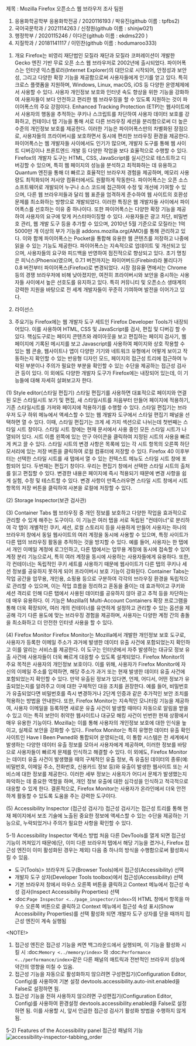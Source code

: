 제목 : Mozilla Firefox 오픈소스 웹 브라우저 조사
팀원 
1) 응용화학공학부 응용화학전공 / 2020116193 / 박유진(github 이름 : tpfbs2)
2) 국어국문학과 / 2021114263 / 신정원(github 이름 : shinjw021)
3) 행정학부 / 2020115246 / 이다은(github 이름 : ekdms220 )
4) 지질학과 / 20181141117 / 이민찬(github 이름 : hodumaroo333)


1. 개요
  Firefox는 비영리 재단법인 모질라 재단과 모질라 코퍼레이션이 개발한 Gecko 엔진 기반 무료 오픈 소스 웹 브라우저로 2002년에 출시되었다. 파이어폭스는 인터넷 익스플로러(Internet Explorer)의 대안으로 시작되어, 안정성과 보안성, 그리고 다양한 확장 기능을 제공함으로써 사용자들에게 인기를 얻고 있다. 
특히 크로스 플랫폼을 지원하며, Windows, Linux, macOS, iOS 등 다양한 운영체제에서 사용할 수 있다.
사용자 개인정보 보호와 인터넷 속도 향상을 위한 기능을 강화하여 사용자들이 보다 안전하고 편리한 웹 브라우징을 할 수 있도록 지원하는 것이 파이어폭스의 주요 강점이다. 
Enhanced Tracking Protection (ETP)는 웹사이트에서 사용자의 행동을 추적하는 쿠키나 스크립트를 차단하여 사용자 데이터 보호를 강화하고, 컨테이너 탭 기능을 통해 서로 다른 브라우징 세션을 분리함으로써 더 높은 수준의 개인정보 보호를 제공한다. 이러한 기능은 파이어폭스만의 차별화된 장점으로, 사용자들의 프라이버시를 보호하면서 동시에 편리한 브라우징 환경을 제공한다.
파이어폭스는 웹 개발자들 사이에서도 인기가 많으며, 개발자 도구를 통해 웹 사이트 디버깅이나 프론트엔드 개발 등 다양한 작업을 보다 효율적으로 수행할 수 있다. Firefox의 개발자 도구는 HTML, CSS, JavaScript를 실시간으로 테스트하고 디버깅할 수 있으며, 특히 웹 페이지의 성능을 분석하고 최적화하는 데 유용하고 Quantum 엔진을 통해 더 빠르고 효율적인 브라우저 경험을 제공하며, 메모리 사용량도 최적화되어 저사양 컴퓨터에서도 원활하게 작동한다.
파이어폭스는 오픈 소스 소프트웨어로 개발되어 누구나 소스 코드에 접근하여 수정 및 개선에 기여할 수 있으며, 다른 웹 브라우저들과 달리 웹 표준을 엄격하게 준수하여 웹 사이트의 호환성 문제를 최소화하는 방향으로 개발되었다. 이러한 특징은 웹 개발자들 사이에서 파이어폭스를 선호하는 이유 중 하나이다.
또한 파이어폭스는 다양한 확장 기능을 제공하여 사용자의 요구에 맞게 커스터마이징할 수 있다. 사용자들은 광고 차단, 비밀번호 관리, 웹 개발 도구 등을 추가할 수 있으며, 2010년 5월 기준으로 모질라는 1억 5000만 개 이상의 부가 기능을 addons.mozilla.org(AMO)를 통해 관리하고 있다. 이와 함께 파이어폭스는 Pocket을 통합해 유용한 웹 콘텐츠를 저장하고 나중에 읽을 수 있는 기능도 제공한다.
파이어폭스는 지속적으로 업데이트 및 개선되고 있으며, 사용자들의 요구와 피드백을 반영하여 점진적으로 향상되고 있다. 초기 명칭은 피닉스(Phoenix)였으며, 0.7.1 버전까지는 파이어버드(Firebird)라 불리다가 0.8 버전부터 파이어폭스(Firefox)로 변경되었다.
시장 점유율 면에서는 Chrome 등의 경쟁 브라우저에 비해 낮아졌지만, 여전히 프라이버시와 보안을 중시하는 사용자들 사이에서 높은 선호도를 유지하고 있다. 특히 커뮤니티 및 오픈소스 생태계의 강력한 지원을 바탕으로 전 세계 개발자들이 꾸준히 기여하며 발전을 이어가고 있다.

2. 라이선스


3. 주요기능
 Firefox에는 웹 개발자 도구 세트인 Firefox Developer Tools가 내장되어있다. 이를 사용하여 HTML, CSS 및 JavaScript를 검사, 편집 및 디버깅 할 수 있다.
핵심도구로는 페이지 콘텐츠와 레이아웃을 보고 편집하는 페이지 검사기, 웹 페이지에 기록된 메시지를 보고 Javascript를 사용하여 페이지와 상호 작용할 수 있는 웹 콘솔, 웹사이트나 앱이 다양한 기기와 네트워크 유형에서 어떻게 보이고 작동하는지 확인할 수 있는 반응형 디자인 모드, 페이지의 접근성 트리에 접근하여 누락된 부분이나 주의가 필요한 부분을 확인할 수 있는 수단을 제공하는 접근성 검사관 등이 있다. 
이 외에도 다양한 개발자 도구가 Firefox에는 내장되어 있는데, 이 기능들에 대해 자세히 살펴보고자 한다. 

 (1) Style editor(스타일 편집기)
 스타일 편집기를 사용하면 대표적으로 페이지와 연결된 모든 스타일시트 보기 및 편집, 새 스타일시트를 처음부터 만들어 페이지에 적용하기, 기존 스타일시트를 가져와 페이지에 적용하기를 수행할 수 있다. 
스타일 편집기는 브라우저 도구 하위 메뉴에서 액세스할 수 있는 웹 개발자 도구에서 스타일 편집기 패널을 선택하면 열 수 있다. 이때, 스타일 편집기는 크게 세 가지 섹션으로 나뉘는데 첫번째는 스타일 시트 창이다. 
 스타일 시트 창에는 현재 문서에서 사용 중인 모든 스타일 시트가 나열되어 있다. 시트 이름 왼쪽에 있는 안구 아이콘을 클릭하여 지정된 시트의 사용을 빠르게 켜고 끌 수 있다. 스타일 시트의 변경 사항은 목록에 있는 각 시트 항목의 오른쪽 하단 모서리에 있는 저장 버튼을 클릭하여 로컬 컴퓨터에 저장할 수 있다.
Firefox 40 이후부터는 선택한 스타일 시트를 새 탭에서 열 수 있는 컨텍스트 메뉴도 스타일 시트 창에 포함되어 있다.
 두번재는 편집기 창이다. 우리는 편집기 창에서 선택한 스타일 시트의 출처를 읽고 편집할 수 있다. 변경한 내용은 페이지에 즉시 적용되기 때문에 변경 사항을 쉽게 실험, 수정 및 테스트할 수 있다. 변경 사항이 만족스러우면 스타일 시트 창에서 시트 항목의 저장 버튼을 클릭하여 사본을 로컬에 저장할 수 있다.

 (2) Storage Inspector(보관 검사관)


 (3) Container Tabs
   웹 브라우징 중 개인 정보를 보호하고 다양한 작업을 효과적으로 관리할 수 있게 해주는 도구이다. 이 기능은 여러 탭을 서로 독립된 "컨테이너"로 분리하여 각 탭이 개별적인 쿠키, 세션, 로컬 스토리지 등을 사용하게 만들어 사용자는 하나의 브라우저 창에서 동일 웹사이트의 여러 계정을 동시에 사용할 수 있으며, 특정 사이트가 다른 탭의 브라우징 활동을 추적하는 것을 방지할 수 있다.
  예를 들어, 사용자는 한 탭에서 개인 이메일 계정에 로그인하고, 다른 탭에서는 업무용 계정에 동시에 접속할 수 있어 계정 분리 기능으로서, 특히 여러 계정을 동시에 사용하는 사용자들에게 유용하다. 또한, 각 컨테이너는 독립적인 쿠키 세트를 사용하기 때문에 웹사이트가 다른 탭의 쿠키나 세션 정보를 공유하지 못하게 되어 프라이버시 보호 기능이 강화된다.
   Container Tabs는 작업 공간을 업무용, 개인용, 쇼핑용 등으로 구분하여 각각의 브라우징 환경을 독립적으로 관리할 수 있으며, 이는 작업 흐름을 정리하고 혼동을 줄이는 데 효과적이고 쿠키와 세션 격리로 인해 다른 탭에서 사용된 데이터를 공유하지 않아 광고 추적 등을 차단하는 데 매우 유용하다. 
  이 기능은 Mozilla의 Multi-Account Containers 확장 프로그램을 통해 더욱 확장되어, 여러 개의 컨테이너를 유연하게 설정하고 관리할 수 있는 옵션을 제공해 각기 다른 용도에 맞는 브라우징 경험을 제공하며, 사용자는 다양한 계정 간의 충돌을 최소화하고 더 안전한 인터넷 사용을 할 수 있다.

(4) Firefox Monitor
  Firefox Monitor는 Mozilla에서 개발한 개인정보 보호 도구로, 사용자가 등록한 이메일 주소가 과거에 발생한 데이터 유출 사건에 포함되었는지 확인하고 이를 알리는 서비스를 제공한다. 이 도구는 인터넷에서 자주 발생하는 대규모 정보 유출 사건에 사용자들이 더욱 빠르게 대응할 수 있도록 설계되었다.
 Firefox Monitor의 주요 목적은 사용자의 개인정보 보호이다. 이를 위해, 사용자가 Firefox Monitor에 자신의 이메일 주소를 입력하면, 해당 주소가 과거 또는 현재 발생한 데이터 유출 사건에 포함되었는지 확인할 수 있다. 만약 유출된 정보가 있다면, 언제, 어디서, 어떤 정보가 유출되었는지를 알려주고 이에 대한 구체적인 대응 조치를 권장한다. 예를 들어, 비밀번호가 유출되었다면 비밀번호를 즉시 변경하거나 2단계 인증과 같은 추가적인 보안 조치를 적용하는 방법을 안내한다.
 또한, Firefox Monitor는 지속적인 모니터링 기능을 제공하여, 사용자 이메일을 등록하면 새로운 유출 사건이 발생할 때마다 자동으로 알림을 받을 수 있고 이는 특히 보안이 취약한 웹사이트나 대규모 해킹 사건이 빈번한 현재 상황에서 매우 유용한 기능이다. Mozilla는 이를 통해 사용자의 개인정보 보호에 대한 인식을 높이고, 실제로 보안을 강화할 수 있다..
 Firefox Monitor는 특히 유명한 데이터 유출 확인 사이트인 Have I Been Pwned와 통합되어 운영되는데, 이 통합 시스템은 전 세계에서 발생하는 다양한 데이터 유출 정보를 모아서 사용자에게 제공하며, 이러한 정보를 바탕으로 사용자들이 빠르게 문제를 인식하고 해결할 수 있다.
 이 외에도, Firefox Monitor는 데이터 유출 사건이 발생했을 때의 구체적인 유출 정보, 즉 유출된 데이터의 종류(예: 비밀번호, 이메일 주소, 전화번호, 신용카드 정보 등)와 유출이 발생한 웹사이트 또는 서비스에 대한 정보를 제공한다. 이러한 세부 정보는 사용자가 어디서 문제가 발생했는지 파악하는 데 중요한 역할을 하며, 개인 정보 유출에 대한 심각성을 인식하고 적극적으로 대응할 수 있게 한다.
 결론적으로, Firefox Monitor는 사용자가 온라인에서 더욱 안전하게 활동할 수 있도록 도움을 주는 강력한 도구이다.
    
(5) Accessibility Inspector (접근성 검사기)
 접근성 검사기는 접근성 트리를 통해 현재 페이지에서 보조 기술에 노출된 중요한 정보에 액세스할 수 있는 수단을 제공하는 기능으로, 누락되었거나 주의가 필요한 사항을 확인할 수 있다. 

  5-1) Accessibility Inspector 액세스 방법
   처음 다른 DevTools를 열게 되면 접근성 기능이 꺼져있기 때문에(단, 이미 다른 브라우저 탭에서 해당 기능을 켰거나, Firefox 접근성 엔진이 이미 활성화된 경우는 제외) 다음 중 하나의 방식을 수행함으로써 활성화시킬 수 있음. 
  * 도구(Tools)> 브라우저 도구(Browser Tools)에서 접근성(Accessibility) 선택
  * 개발자 도구 상자(Developer Tools toolbox)에서 접근성(Accessibility) 선택
  * 기본 브라우저 창에서 마우스 오른쪽 버튼을 클릭하고 Context 메뉴에서 접근성 속성 검사(Inspect Accessibiliy Properties) 선택
  * :doc:`Page Inspector <../page_inspector/index>`의 HTML 창에서 항목을 마우스 오른쪽 버튼으로 클릭하고 Context 메뉴에서 접근성 속성 표시(Show Accessibility Properties)를 선택
  활성화 되면 개발자 도구 상자를 닫을 때까지 접근성 엔진이 계속 실행됨

  <NOTE!>
   1. 접근성 엔진은 접근성 기능을 켜면 백그라운드에서 실행되며, 이 기능을 활성화 시킬 시 :doc:`Memory <../memory/index>` 와 :doc:`Performance <../performance/index>`같은 다른 패널의 매트릭과 전반적인 브라우저 성능에 약간의 영향을 미칠 수 있음. 
   2. 접근성 기능을 자동으로 활성화하지 않으려면 구성편집기(Configuration Editor, Config)를 사용하여 기본 설정 devtools.accessibility.auto-init.enabled을 False로 설정하면 됨.
   3. 접근성 기능을 전혀 사용하지 않으려면 구성편집기(Configuration Editor, Config)를 사용하여 환경설정 devtools.accessibility.enabled을 False로 설정하면 됨. 이를 사용할 시, 앞서 언급한 접근성 검사기 활성화 방법을 수행하지 않게 됨.

  5-2) Features of the Accessibility panel 접근성 패널의 기능
   ![accessibility-inspector-tabbing_order](https://github.com/user-attachments/assets/2057f6cb-f2ad-4736-9568-202630c2addc)

